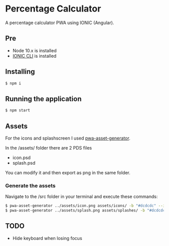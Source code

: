 # Percentage Calculator
A percentage calculator PWA using IONIC (Angular).

## Pre
  - Node 10.x is installed
  - [IONIC CLI] is installed

## Installing

```sh
$ npm i
```

## Running the application

```sh
$ npm start
```

## Assets

For the icons and splashscreen I used [pwa-asset-generator].

In the /assets/ folder there are 2 PDS files

* icon.psd
* splash.psd

You can modify it and then export as png in the same folder.

### Generate the assets

Navigate to the /src folder in your terminal and execute these commands:

```sh
$ pwa-asset-generator ../assets/icon.png assets/icons/ -b "#dcdcdc" --icon-only --favicon
$ pwa-asset-generator ../assets/splash.png assets/splashes/ -b "#dcdcdc" --splash-only
```

## TODO

* Hide keyboard when losing focus

[pwa-asset-generator]: <https://github.com/onderceylan/pwa-asset-generator>
[IONIC CLI]: <https://ionicframework.com/docs/installation/cli>